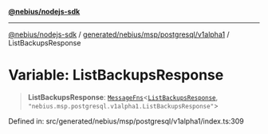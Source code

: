 [**@nebius/nodejs-sdk**](../../../../../../README.md)

***

[@nebius/nodejs-sdk](../../../../../../README.md) / [generated/nebius/msp/postgresql/v1alpha1](../README.md) / ListBackupsResponse

# Variable: ListBackupsResponse

> **ListBackupsResponse**: [`MessageFns`](../../../../../../runtime/protos/core/interfaces/MessageFns.md)\<[`ListBackupsResponse`](../interfaces/ListBackupsResponse.md), `"nebius.msp.postgresql.v1alpha1.ListBackupsResponse"`\>

Defined in: src/generated/nebius/msp/postgresql/v1alpha1/index.ts:309
